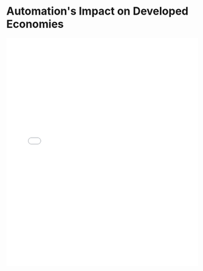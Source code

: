 # Automation's Impact on Developed Economies

<embed src="Automation's Impact on Developed Economies.pdf" type="application/pdf" width="100%" height="600px">
